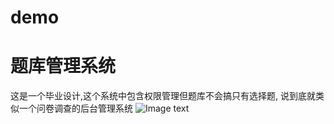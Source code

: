 # demo
# 题库管理系统
这是一个毕业设计,这个系统中包含权限管理但题库不会搞只有选择题,
说到底就类似一个问卷调查的后台管理系统
![Image text](https://github.com/your_github/address/blob/master/image/1.png)